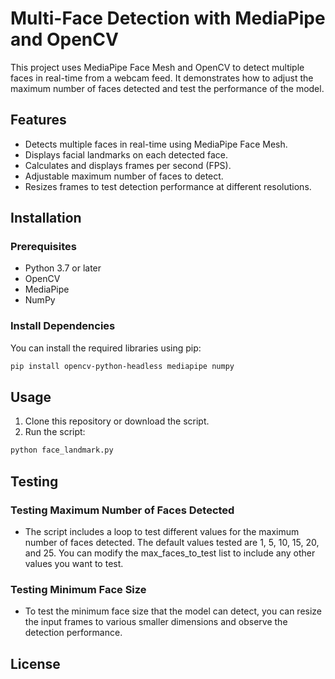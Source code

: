 # Multi-Face Detection with MediaPipe and OpenCV

This project uses MediaPipe Face Mesh and OpenCV to detect multiple faces in real-time from a webcam feed. It demonstrates how to adjust the maximum number of faces detected and test the performance of the model.

## Features

- Detects multiple faces in real-time using MediaPipe Face Mesh.
- Displays facial landmarks on each detected face.
- Calculates and displays frames per second (FPS).
- Adjustable maximum number of faces to detect.
- Resizes frames to test detection performance at different resolutions.

## Installation

### Prerequisites

- Python 3.7 or later
- OpenCV
- MediaPipe
- NumPy

### Install Dependencies

You can install the required libraries using pip:

```bash
pip install opencv-python-headless mediapipe numpy
```

## Usage
1. Clone this repository or download the script.
2. Run the script:
```bash
python face_landmark.py
```

## Testing
### Testing Maximum Number of Faces Detected
- The script includes a loop to test different values for the maximum number of faces detected. The default values tested are 1, 5, 10, 15, 20, and 25. You can modify the max_faces_to_test list to include any other values you want to test.

### Testing Minimum Face Size
- To test the minimum face size that the model can detect, you can resize the input frames to various smaller dimensions and observe the detection performance.

## License